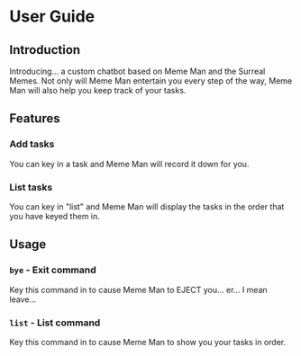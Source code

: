 # User Guide

## Introduction
Introducing... a custom chatbot based on Meme Man and the Surreal Memes.
Not only will Meme Man entertain you every step of the way, Meme Man will also help you keep track of your tasks.

## Features

### Add tasks
You can key in a task and Meme Man will record it down for you.

### List tasks
You can key in "list" and Meme Man will display the tasks in the order that you have keyed them in.

## Usage

### `bye` - Exit command

Key this command in to cause Meme Man to EJECT you... er... I mean leave...

### `list` - List command

Key this command in to cause Meme Man to show you your tasks in order.

